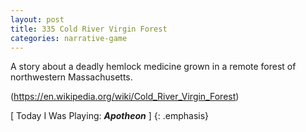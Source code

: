 ```yaml
---
layout: post
title: 335 Cold River Virgin Forest
categories: narrative-game
---
```

A story about a deadly hemlock medicine grown in a remote forest of northwestern Massachusetts.

(https://en.wikipedia.org/wiki/Cold_River_Virgin_Forest)

[ Today I Was Playing: ***Apotheon*** ]
{: .emphasis}